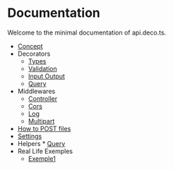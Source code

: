 # Documentation

Welcome to the minimal documentation of api.deco.ts.

* [Concept](./concept.md)
* Decorators
  * [Types](./types.md)
  * [Validation](./validates.md)
  * [Input Output](./io.md)
  * [Query](./query.md)
* Middlewares
  * [Controller](./controller.md)
  * [Cors](./cors.md)
  * [Log](./log.md)
  * [Multipart](./multipart.md)
* [How to POST files](./files.md)
* [Settings](./settings.md)
* Helpers
  * [Query](./query-helper.md)
* Real Life Exemples
  * [Exemple1](./exemple1.md)